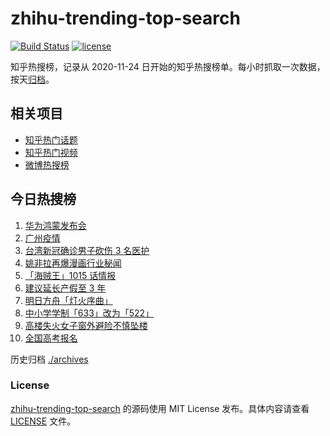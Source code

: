 # zhihu-trending-top-search

[![Build Status](https://github.com/justjavac/zhihu-trending-top-search/workflows/ci/badge.svg?branch=main)](https://github.com/justjavac/zhihu-trending-top-search/actions)
[![license](https://img.shields.io/github/license/justjavac/zhihu-trending-top-search)](https://github.com/justjavac/zhihu-trending-top-search/blob/main/LICENSE)

知乎热搜榜，记录从 2020-11-24 日开始的知乎热搜榜单。每小时抓取一次数据，按天[归档](./archives)。

## 相关项目

- [知乎热门话题](https://github.com/justjavac/zhihu-trending-hot-questions)
- [知乎热门视频](https://github.com/justjavac/zhihu-trending-hot-video)
- [微博热搜榜](https://github.com/justjavac/weibo-trending-hot-search)

## 今日热搜榜

<!-- BEGIN -->
<!-- 最后更新时间 Thu Jun 03 2021 06:00:32 GMT+0800 (China Standard Time) -->

1. [华为鸿蒙发布会](https://www.zhihu.com/search?q=华为)
2. [广州疫情](https://www.zhihu.com/search?q=广州疫情)
3. [台湾新冠确诊男子砍伤 3 名医护](https://www.zhihu.com/search?q=台湾疫情)
4. [姚非拉再爆漫画行业秘闻](https://www.zhihu.com/search?q=姚非拉)
5. [「海贼王」1015 话情报](https://www.zhihu.com/search?q=海贼王)
6. [建议延长产假至 3 年](https://www.zhihu.com/search?q=延长产假)
7. [明日方舟「灯火序曲」](https://www.zhihu.com/search?q=明日方舟)
8. [中小学学制「633」改为「522」](https://www.zhihu.com/search?q=中小学)
9. [高楼失火女子窗外避险不慎坠楼](https://www.zhihu.com/search?q=高楼失火)
10. [全国高考报名](https://www.zhihu.com/search?q=高考报名人数)

<!-- END -->

历史归档 [./archives](./archives)

### License

[zhihu-trending-top-search](https://github.com/justjavac/zhihu-trending-top-search)
的源码使用 MIT License 发布。具体内容请查看 [LICENSE](./LICENSE) 文件。
